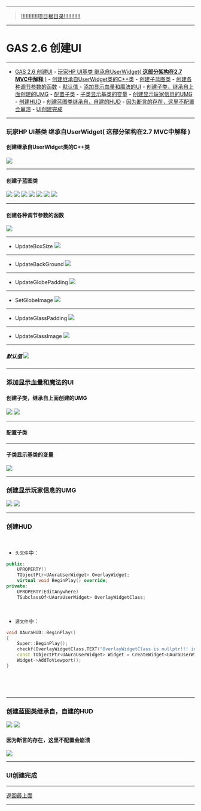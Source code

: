 ___________________________________________________________________________________________
> [!!!!!!!!!!!项目根目录!!!!!!!!!!!](./!!!!!!!!!!!项目目录!!!!!!!!!!!.md)
___________________________________________________________________________________________
# GAS 2.6 创建UI


___________________________________________________________________________________________

- [GAS 2.6 创建UI](#gas-26-创建ui)
		- [玩家HP UI基类 继承自UserWidget( **这部分架构在2.7 MVC中解释** )](#玩家hp-ui基类-继承自userwidget-这部分架构在27-mvc中解释-)
			- [创建继承自UserWidget类的C++类](#创建继承自userwidget类的c类)
			- [创建子蓝图类](#创建子蓝图类)
			- [创建各种调节参数的函数](#创建各种调节参数的函数)
				- [默认值 ](#默认值-)
		- [添加显示血量和魔法的UI](#添加显示血量和魔法的ui)
			- [创建子类，继承自上面创建的UMG](#创建子类继承自上面创建的umg)
			- [配置子类](#配置子类)
			- [子类显示基类的变量](#子类显示基类的变量)
		- [创建显示玩家信息的UMG](#创建显示玩家信息的umg)
		- [创建HUD](#创建hud)
		- [创建蓝图类继承自，自建的HUD](#创建蓝图类继承自自建的hud)
			- [因为断言的存在，这里不配置会崩溃](#因为断言的存在这里不配置会崩溃)
		- [UI创建完成](#ui创建完成)


___________________________________________________________________________________________
### 玩家HP UI基类 继承自UserWidget( **这部分架构在2.7 MVC中解释** )
#### 创建继承自UserWidget类的C++类
![](https://github.com/liyunlong618/MyNote/blob/master/%E8%99%9A%E5%B9%BBC++/%E6%A8%A1%E5%9D%97/GAS/GAS%E7%AC%AC%E4%BA%8C%E5%AD%A3-%E6%9A%97%E9%BB%91%E7%A0%B4%E5%9D%8F%E7%A5%9ELike%E6%B8%B8%E6%88%8F/%E9%85%8D%E5%9B%BE/GAS_2.6/GAS%202.6%20%E5%88%9B%E5%BB%BAUI-%E5%B9%95%E5%B8%83%E5%9B%BE%E7%89%87-852830-512962.png?raw=true)
___________________________________________________________________________________________
#### 创建子蓝图类
![](https://github.com/liyunlong618/MyNote/blob/master/%E8%99%9A%E5%B9%BBC++/%E6%A8%A1%E5%9D%97/GAS/GAS%E7%AC%AC%E4%BA%8C%E5%AD%A3-%E6%9A%97%E9%BB%91%E7%A0%B4%E5%9D%8F%E7%A5%9ELike%E6%B8%B8%E6%88%8F/%E9%85%8D%E5%9B%BE/GAS_2.6/GAS%202.6%20%E5%88%9B%E5%BB%BAUI-%E5%B9%95%E5%B8%83%E5%9B%BE%E7%89%87-380868-695927.png?raw=true)
![](https://github.com/liyunlong618/MyNote/blob/master/%E8%99%9A%E5%B9%BBC++/%E6%A8%A1%E5%9D%97/GAS/GAS%E7%AC%AC%E4%BA%8C%E5%AD%A3-%E6%9A%97%E9%BB%91%E7%A0%B4%E5%9D%8F%E7%A5%9ELike%E6%B8%B8%E6%88%8F/%E9%85%8D%E5%9B%BE/GAS_2.6/GAS%202.6%20%E5%88%9B%E5%BB%BAUI-%E5%B9%95%E5%B8%83%E5%9B%BE%E7%89%87-740501-767185.png?raw=true)
![](https://github.com/liyunlong618/MyNote/blob/master/%E8%99%9A%E5%B9%BBC++/%E6%A8%A1%E5%9D%97/GAS/GAS%E7%AC%AC%E4%BA%8C%E5%AD%A3-%E6%9A%97%E9%BB%91%E7%A0%B4%E5%9D%8F%E7%A5%9ELike%E6%B8%B8%E6%88%8F/%E9%85%8D%E5%9B%BE/GAS_2.6/GAS%202.6%20%E5%88%9B%E5%BB%BAUI-%E5%B9%95%E5%B8%83%E5%9B%BE%E7%89%87-235501-997195.png?raw=true)
![](https://github.com/liyunlong618/MyNote/blob/master/%E8%99%9A%E5%B9%BBC++/%E6%A8%A1%E5%9D%97/GAS/GAS%E7%AC%AC%E4%BA%8C%E5%AD%A3-%E6%9A%97%E9%BB%91%E7%A0%B4%E5%9D%8F%E7%A5%9ELike%E6%B8%B8%E6%88%8F/%E9%85%8D%E5%9B%BE/GAS_2.6/GAS%202.6%20%E5%88%9B%E5%BB%BAUI-%E5%B9%95%E5%B8%83%E5%9B%BE%E7%89%87-795105-406230.png?raw=true)
![](https://github.com/liyunlong618/MyNote/blob/master/%E8%99%9A%E5%B9%BBC++/%E6%A8%A1%E5%9D%97/GAS/GAS%E7%AC%AC%E4%BA%8C%E5%AD%A3-%E6%9A%97%E9%BB%91%E7%A0%B4%E5%9D%8F%E7%A5%9ELike%E6%B8%B8%E6%88%8F/%E9%85%8D%E5%9B%BE/GAS_2.6/GAS%202.6%20%E5%88%9B%E5%BB%BAUI-%E5%B9%95%E5%B8%83%E5%9B%BE%E7%89%87-189583-26968.png?raw=true)
![](https://github.com/liyunlong618/MyNote/blob/master/%E8%99%9A%E5%B9%BBC++/%E6%A8%A1%E5%9D%97/GAS/GAS%E7%AC%AC%E4%BA%8C%E5%AD%A3-%E6%9A%97%E9%BB%91%E7%A0%B4%E5%9D%8F%E7%A5%9ELike%E6%B8%B8%E6%88%8F/%E9%85%8D%E5%9B%BE/GAS_2.6/GAS%202.6%20%E5%88%9B%E5%BB%BAUI-%E5%B9%95%E5%B8%83%E5%9B%BE%E7%89%87-666738-118476.png?raw=true)
![](https://github.com/liyunlong618/MyNote/blob/master/%E8%99%9A%E5%B9%BBC++/%E6%A8%A1%E5%9D%97/GAS/GAS%E7%AC%AC%E4%BA%8C%E5%AD%A3-%E6%9A%97%E9%BB%91%E7%A0%B4%E5%9D%8F%E7%A5%9ELike%E6%B8%B8%E6%88%8F/%E9%85%8D%E5%9B%BE/GAS_2.6/GAS%202.6%20%E5%88%9B%E5%BB%BAUI-%E5%B9%95%E5%B8%83%E5%9B%BE%E7%89%87-71635-817276.png?raw=true)
___________________________________________________________________________________________
#### 创建各种调节参数的函数
![](https://github.com/liyunlong618/MyNote/blob/master/%E8%99%9A%E5%B9%BBC++/%E6%A8%A1%E5%9D%97/GAS/GAS%E7%AC%AC%E4%BA%8C%E5%AD%A3-%E6%9A%97%E9%BB%91%E7%A0%B4%E5%9D%8F%E7%A5%9ELike%E6%B8%B8%E6%88%8F/%E9%85%8D%E5%9B%BE/GAS_2.6/GAS%202.6%20%E5%88%9B%E5%BB%BAUI-%E5%B9%95%E5%B8%83%E5%9B%BE%E7%89%87-800866-196968.png?raw=true)
___________________________________________________________________________________________
- UpdateBoxSize
![](https://github.com/liyunlong618/MyNote/blob/master/%E8%99%9A%E5%B9%BBC++/%E6%A8%A1%E5%9D%97/GAS/GAS%E7%AC%AC%E4%BA%8C%E5%AD%A3-%E6%9A%97%E9%BB%91%E7%A0%B4%E5%9D%8F%E7%A5%9ELike%E6%B8%B8%E6%88%8F/%E9%85%8D%E5%9B%BE/GAS_2.6/GAS%202.6%20%E5%88%9B%E5%BB%BAUI-%E5%B9%95%E5%B8%83%E5%9B%BE%E7%89%87-448892-777351.png?raw=true)
___________________________________________________________________________________________
- UpdateBackGround
![](https://github.com/liyunlong618/MyNote/blob/master/%E8%99%9A%E5%B9%BBC++/%E6%A8%A1%E5%9D%97/GAS/GAS%E7%AC%AC%E4%BA%8C%E5%AD%A3-%E6%9A%97%E9%BB%91%E7%A0%B4%E5%9D%8F%E7%A5%9ELike%E6%B8%B8%E6%88%8F/%E9%85%8D%E5%9B%BE/GAS_2.6/GAS%202.6%20%E5%88%9B%E5%BB%BAUI-%E5%B9%95%E5%B8%83%E5%9B%BE%E7%89%87-539495-94194.png?raw=true)
___________________________________________________________________________________________
- UpdateGlobePadding
![](https://github.com/liyunlong618/MyNote/blob/master/%E8%99%9A%E5%B9%BBC++/%E6%A8%A1%E5%9D%97/GAS/GAS%E7%AC%AC%E4%BA%8C%E5%AD%A3-%E6%9A%97%E9%BB%91%E7%A0%B4%E5%9D%8F%E7%A5%9ELike%E6%B8%B8%E6%88%8F/%E9%85%8D%E5%9B%BE/GAS_2.6/GAS%202.6%20%E5%88%9B%E5%BB%BAUI-%E5%B9%95%E5%B8%83%E5%9B%BE%E7%89%87-562783-521572.png?raw=true)
___________________________________________________________________________________________
- SetGlobeImage
![](https://github.com/liyunlong618/MyNote/blob/master/%E8%99%9A%E5%B9%BBC++/%E6%A8%A1%E5%9D%97/GAS/GAS%E7%AC%AC%E4%BA%8C%E5%AD%A3-%E6%9A%97%E9%BB%91%E7%A0%B4%E5%9D%8F%E7%A5%9ELike%E6%B8%B8%E6%88%8F/%E9%85%8D%E5%9B%BE/GAS_2.6/GAS%202.6%20%E5%88%9B%E5%BB%BAUI-%E5%B9%95%E5%B8%83%E5%9B%BE%E7%89%87-588664-555685.png?raw=true)
___________________________________________________________________________________________
- UpdateGlassPadding
![](https://github.com/liyunlong618/MyNote/blob/master/%E8%99%9A%E5%B9%BBC++/%E6%A8%A1%E5%9D%97/GAS/GAS%E7%AC%AC%E4%BA%8C%E5%AD%A3-%E6%9A%97%E9%BB%91%E7%A0%B4%E5%9D%8F%E7%A5%9ELike%E6%B8%B8%E6%88%8F/%E9%85%8D%E5%9B%BE/GAS_2.6/GAS%202.6%20%E5%88%9B%E5%BB%BAUI-%E5%B9%95%E5%B8%83%E5%9B%BE%E7%89%87-836114-832674.png?raw=true)
___________________________________________________________________________________________
- UpdateGlassImage
![](https://github.com/liyunlong618/MyNote/blob/master/%E8%99%9A%E5%B9%BBC++/%E6%A8%A1%E5%9D%97/GAS/GAS%E7%AC%AC%E4%BA%8C%E5%AD%A3-%E6%9A%97%E9%BB%91%E7%A0%B4%E5%9D%8F%E7%A5%9ELike%E6%B8%B8%E6%88%8F/%E9%85%8D%E5%9B%BE/GAS_2.6/GAS%202.6%20%E5%88%9B%E5%BB%BAUI-%E5%B9%95%E5%B8%83%E5%9B%BE%E7%89%87-485340-796810.png?raw=true)
___________________________________________________________________________________________

##### 默认值 ![](https://github.com/liyunlong618/MyNote/blob/master/%E8%99%9A%E5%B9%BBC++/%E6%A8%A1%E5%9D%97/GAS/GAS%E7%AC%AC%E4%BA%8C%E5%AD%A3-%E6%9A%97%E9%BB%91%E7%A0%B4%E5%9D%8F%E7%A5%9ELike%E6%B8%B8%E6%88%8F/%E9%85%8D%E5%9B%BE/GAS_2.6/GAS%202.6%20%E5%88%9B%E5%BB%BAUI-%E5%B9%95%E5%B8%83%E5%9B%BE%E7%89%87-331360-186444.png?raw=true)
___________________________________________________________________________________________
### 添加显示血量和魔法的UI
#### 创建子类，继承自上面创建的UMG
![](https://github.com/liyunlong618/MyNote/blob/master/%E8%99%9A%E5%B9%BBC++/%E6%A8%A1%E5%9D%97/GAS/GAS%E7%AC%AC%E4%BA%8C%E5%AD%A3-%E6%9A%97%E9%BB%91%E7%A0%B4%E5%9D%8F%E7%A5%9ELike%E6%B8%B8%E6%88%8F/%E9%85%8D%E5%9B%BE/GAS_2.6/GAS%202.6%20%E5%88%9B%E5%BB%BAUI-%E5%B9%95%E5%B8%83%E5%9B%BE%E7%89%87-580206-259970.png?raw=true)
![](https://github.com/liyunlong618/MyNote/blob/master/%E8%99%9A%E5%B9%BBC++/%E6%A8%A1%E5%9D%97/GAS/GAS%E7%AC%AC%E4%BA%8C%E5%AD%A3-%E6%9A%97%E9%BB%91%E7%A0%B4%E5%9D%8F%E7%A5%9ELike%E6%B8%B8%E6%88%8F/%E9%85%8D%E5%9B%BE/GAS_2.6/GAS%202.6%20%E5%88%9B%E5%BB%BAUI-%E5%B9%95%E5%B8%83%E5%9B%BE%E7%89%87-94014-196371.png?raw=true)
___________________________________________________________________________________________
#### 配置子类
___________________________________________________________________________________________
#### 子类显示基类的变量
![](https://github.com/liyunlong618/MyNote/blob/master/%E8%99%9A%E5%B9%BBC++/%E6%A8%A1%E5%9D%97/GAS/GAS%E7%AC%AC%E4%BA%8C%E5%AD%A3-%E6%9A%97%E9%BB%91%E7%A0%B4%E5%9D%8F%E7%A5%9ELike%E6%B8%B8%E6%88%8F/%E9%85%8D%E5%9B%BE/GAS_2.6/GAS%202.6%20%E5%88%9B%E5%BB%BAUI-%E5%B9%95%E5%B8%83%E5%9B%BE%E7%89%87-218988-31744.png?raw=true)
___________________________________________________________________________________________
### 创建显示玩家信息的UMG
![](https://github.com/liyunlong618/MyNote/blob/master/%E8%99%9A%E5%B9%BBC++/%E6%A8%A1%E5%9D%97/GAS/GAS%E7%AC%AC%E4%BA%8C%E5%AD%A3-%E6%9A%97%E9%BB%91%E7%A0%B4%E5%9D%8F%E7%A5%9ELike%E6%B8%B8%E6%88%8F/%E9%85%8D%E5%9B%BE/GAS_2.6/GAS%202.6%20%E5%88%9B%E5%BB%BAUI-%E5%B9%95%E5%B8%83%E5%9B%BE%E7%89%87-969321-580705.png?raw=true)
![](https://github.com/liyunlong618/MyNote/blob/master/%E8%99%9A%E5%B9%BBC++/%E6%A8%A1%E5%9D%97/GAS/GAS%E7%AC%AC%E4%BA%8C%E5%AD%A3-%E6%9A%97%E9%BB%91%E7%A0%B4%E5%9D%8F%E7%A5%9ELike%E6%B8%B8%E6%88%8F/%E9%85%8D%E5%9B%BE/GAS_2.6/GAS%202.6%20%E5%88%9B%E5%BB%BAUI-%E5%B9%95%E5%B8%83%E5%9B%BE%E7%89%87-312150-117385.png?raw=true)

___________________________________________________________________________________________
### 创建HUD
&emsp;

+ `头文件`中：
```cpp
public:
	UPROPERTY()
	TObjectPtr<UAuraUserWidget> OverlayWidget;
	virtual void BeginPlay() override;
private:
	UPROPERTY(EditAnywhere)
	TSubclassOf<UAuraUserWidget> OverlayWidgetClass;
```

&emsp;

+ `源文件`中：
```cpp
void AAuraHUD::BeginPlay()
{
	Super::BeginPlay();
	checkf(OverlayWidgetClass,TEXT("OverlayWidgetClass is nullptr!!! in:	AAuraHUD!!!"));//断言检查下
	const TObjectPtr<UAuraUserWidget> Widget = CreateWidget<UAuraUserWidget>(GetWorld(),OverlayWidgetClass);
	Widget->AddToViewport();
}
```

&emsp;

&emsp;

___________________________________________________________________________________________
### 创建蓝图类继承自，自建的HUD
![](https://github.com/liyunlong618/MyNote/blob/master/%E8%99%9A%E5%B9%BBC++/%E6%A8%A1%E5%9D%97/GAS/GAS%E7%AC%AC%E4%BA%8C%E5%AD%A3-%E6%9A%97%E9%BB%91%E7%A0%B4%E5%9D%8F%E7%A5%9ELike%E6%B8%B8%E6%88%8F/%E9%85%8D%E5%9B%BE/GAS_2.6/GAS%202.6%20%E5%88%9B%E5%BB%BAUI-%E5%B9%95%E5%B8%83%E5%9B%BE%E7%89%87-482158-87807.png?raw=true)
![](https://github.com/liyunlong618/MyNote/blob/master/%E8%99%9A%E5%B9%BBC++/%E6%A8%A1%E5%9D%97/GAS/GAS%E7%AC%AC%E4%BA%8C%E5%AD%A3-%E6%9A%97%E9%BB%91%E7%A0%B4%E5%9D%8F%E7%A5%9ELike%E6%B8%B8%E6%88%8F/%E9%85%8D%E5%9B%BE/GAS_2.6/GAS%202.6%20%E5%88%9B%E5%BB%BAUI-%E5%B9%95%E5%B8%83%E5%9B%BE%E7%89%87-991211-195041.png?raw=true)
#### 因为断言的存在，这里不配置会崩溃 
![](https://github.com/liyunlong618/MyNote/blob/master/%E8%99%9A%E5%B9%BBC++/%E6%A8%A1%E5%9D%97/GAS/GAS%E7%AC%AC%E4%BA%8C%E5%AD%A3-%E6%9A%97%E9%BB%91%E7%A0%B4%E5%9D%8F%E7%A5%9ELike%E6%B8%B8%E6%88%8F/%E9%85%8D%E5%9B%BE/GAS_2.6/GAS%202.6%20%E5%88%9B%E5%BB%BAUI-%E5%B9%95%E5%B8%83%E5%9B%BE%E7%89%87-856418-88042.png?raw=true)
___________________________________________________________________________________________
### UI创建完成 
___________________________________________________________________________________________

[返回最上面](#gas-26-创建ui)

___________________________________________________________________________________________